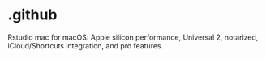 # .github
Rstudio mac for macOS: Apple silicon performance, Universal 2, notarized, iCloud/Shortcuts integration, and pro features.
